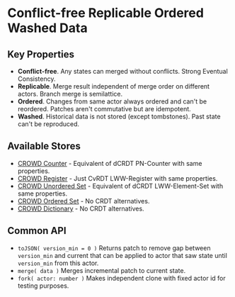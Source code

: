 # Conflict-free Replicable Ordered Washed Data

## Key Properties

- **Conflict-free**. Any states can merged without conflicts. Strong Eventual Consistency.
- **Replicable**. Merge result independent of merge order on different actors. Branch merge is semilattice.
- **Ordered**. Changes from same actor always ordered and can't be reordered. Patches aren't commutative but are idempotent.
- **Washed**. Historical data is not stored (except tombstones). Past state can't be reproduced.

## Available Stores

- [CROWD Counter](./numb) - Equivalent of dCRDT PN-Counter with same properties.
- [CROWD Register](./reg) - Just CvRDT LWW-Register with same properties.
- [CROWD Unordered Set](./set) - Equivalent of dCRDT LWW-Element-Set with same properties.
- [CROWD Ordered Set](./list) - No CRDT alternatives.
- [CROWD Dictionary](./dict) - No CRDT alternatives.

## Common API

- `toJSON( version_min = 0 )` Returns patch to remove gap between `version_min` and current that can be applied to actor that saw state until `version_min` from this actor.
- `merge( data )` Merges incremental patch to current state.
- `fork( actor: number )` Makes independent clone with fixed actor id for testing purposes.
